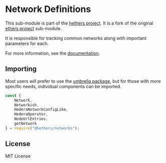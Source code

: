 Network Definitions
======================================

This sub-module is part of the [hethers project](https://github.com/hashgraph/hethers.js). It is a fork of the original [ethers project](https://github.com/ethers-io/ethers.js) sub-module.

It is responsible for tracking common networks along with important
parameters for each.

For more information, see the [documentation](https://docs.hedera.com/hethers/application-programming-interface/providers/types).

Importing
---------

Most users will prefer to use the [umbrella package](https://www.npmjs.com/package/@hashgraph/hethers),
but for those with more specific needs, individual components can be imported.

```javascript
const {
    Network,
    Networkish,
    HederaNetworkConfigLike,
    HederaOperator,
    NodeUrlEntries,
    getNetwork
} = require("@hethers/networks");
```


License
-------

MIT License
